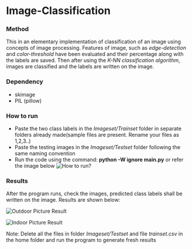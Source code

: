 # Image-Classification

### Method
This in an elementary implementation of classification of an image using concepts of image processing. Features of image, such as _edge-detection_ and _color-threshold_ have been evaluated and their percentage along with the labels are saved. Then after using the _K-NN classification algorithm_, images are classified and the labels are written on the image.

### Dependency
* skimage
* PIL (pillow)

### How to run

* Paste the two class labels in the _Imageset/Trainset_ folder in separate folders already made(sample files are present. Rename your files as 1,2,3..)
* Paste the testing images in the _Imageset/Testset_ folder following the same naming convention
* Run the code using the command: **python -W ignore main.py** or refer the image below
  ![How to run?](URL)

### Results

After the program runs, check the images, predicted class labels shall be written on the image. Results are shown below:

![Outdoor Picture Result]()

![Indoor Picture Result]()

Note: Delete all the files in folder _Imageset/Testset_ and file _trainset.csv_ in the home folder and run the program to generate fresh results
